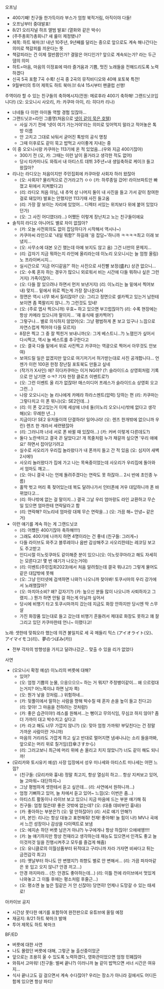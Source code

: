 오프닝

- 400기째! 친구들 한가득이라 부스가 엄청 북적거림, 아직이야 다들!
- 오프닝부터 중대발표!
- 8/21 오리지널 하프 앨범 발표! (열화와 같은 박수)
- (주주총회?)총회니? 새 룰이 제정됐나?
- 제목: 하트 북마크! 내년 10주년, 9년째를 달리는 중으로 앞으로도 계속 해나간다는 의미로 책갈피를 끼운다는 뜻
- 책갈피라는 건 이제 절반쯤인가? 결말은 어디인가? 앞으로 계속되는가? 라는 두근댐의 의미
- 하트=마음, 마음의 이정표에 따라 즐거움과 기쁨, 멋진 노래들을 전해드리도록 노력하겠다
- 신곡 5곡 포함 7곡 수록! 신곡 중 2곡의 뮤직비디오와 40매 포토북 특전!
- 9월부터의 투어 제목도 하트 북마크! 6/4 15시부터 팬클럽 선행!

주역이라 할 수 있는 친구들의 축하메시지(전원: 메로후라 400기 축하해! 그랜드닛코입니다!)
(오: 오오니시 사오리, 카: 카쿠마 아이, 리: 히다카 리나)
- 너네들 다 이런 아이돌 역할 경험 있잖아...
- 그랜드닛코=라인 그룹명(처음으로 [넷이 같이 묵은 호텔](https://www.tokyo.grandnikko.com/))
  - 사실 가기 전에 '넷이 여기 가는거야'라는 의미로 잊어먹지 말라고 적어놓은 톡방 이름
  - 안 고치고 그대로 놔둬서 굳어진 톡방의 공식 명칭
  - 그때 이후로도 같이 묵고 밥먹고 사이좋게 지내는 중
- 이 중 오오니시랑 카쿠마는 113기에 온 적 있었음...(우와 지금 400기잖아)
  - 300기 전 (오, 카: 그때는 이런 날이 올거라고 생각한 적도 없어)
  - 당시 타카미나도 와줘서 내 아티스트 데뷔 3주년+내 생일축하로 케이크 들고 왔잖아?
- 리나는 라디오는 처음이지만 주민집회에 카쿠마랑 사회자 하러 왔잖아
  - (오: 사회자? 물리적으로 간거라고?) ㅇㅇ (카: 하루종일 갔어! 라이브파트만 빠졌고 뒤에서 지켜봤다고)
  - (리: 라디오 처음 아님, 내 추억 상 나머지 둘이 내 사진을 들고 가서 같이 참여한 걸로 돼있어) 발표는 안했지만 113기때 사진 들고옴
  - (리: 가장 잘 보이는 자리에 있었어... 디렉터 서있는 위치보다 위에 붙어 있었다던가)
  - (오: 그 사진 어디였더라...) 어쨌든 이렇게 장난치고 노는 친구들이에요
- 솔직히 라디오 아니어도 별로 차이 없잖아?
  - (카: 오늘 사전회의도 없이 잡담하다가 시작해서 역시나~)
  - 카쿠마씨 라인으로 '내일 뭐함?' 하길래 '응 잡담~'하니까 ㅋㅋㅋㅋ최고 이래 보냈지...
  - (오: 사무소에 대본 오긴 했는데 아예 보지도 않고 옴) 그건 너만의 문제지...
  - (리: 갑자기 지금 뭐하는지 라인에 올리라는데 이노리 오오니시는 늘 엄청 올림) 노 프라이버시지...
  - 실시간으로 '지금 어디같음?' 하는 사진으로 사진빨 보정(盛れ) 상관 없으니...
  - (오: 수록 혼자 하는 경우가 많으니 외로워서 비는 시간에 다들 뭐하나 싶은 그런거지) 가족이잖아...
  - (오: 다들 잘 있으려나 하면서 먼저 보낸거지) (리: 이노리는 늘 밑에서 찍어보내) 맞지... 밑에서 위로 찍는게 가장 잘나온대서
  - 정면은 역시 너무 봐서 질리잖아? (오: 그리고 정면으로 셀카찍고 있는거 남한테 보이면 좀 쪽팔리지 않니...?) 그런것도 있네!
  - (오: (주로 엽사 찍으니까) 우효~ 하고 있으면 부끄럽잖아?) (리: 수록 현장에는 항상 카메라 있으니까 말이지... '쟤 휴식때 셀카찍어')
  - 그렇구나... 별로 의식하지 않았어(오: 그냥 평범하게 폰 보고 있구나 느낌으로 자연스럽게 찍어야 다들 모르지)
  - 8장은 찍고 그 중 잘 찍힌거 보내니까(오: 그게 베스트니...?) 노잼인가 싶어서 다시찍고, 역시 늘 베스트를 추구한다고
  - (오: 결국 다들 밑에서 위로 사진찍고 카쿠마는 역광으로 찍어서 아무것도 안보여)
  - 보여드릴 일은 없겠지만 앞으로 여기저기서 허가받는대로 사진 공개합니다... 언젠가 이런 100권 한정 장난질 포토북도 만들고 싶네
  - (작가가 X사인) 에? 히다카쿠마는 이거 NG야? (?: 슬라이드쇼 상영회처럼 기록으로 안 남기면 ㅇㅋ? 기자 한정 클로즈 이벤트로?)
  - (오: 그런 이벤트 올 리가 없잖아! 매스미디어 프레스가 슬라이드쇼 상영회 오고 그런...)
  - 나랑 오오니시는 늘 리나에게 카메라 하라스멘트(압력) 당하는 편 (리: 카쿠마는 그렇다치고 이 폰 뭐니)(오: SE2인데...)
  - (리: 이 폰 갖고있는거 이제 세상에 너네 둘(이노리 오오니시)밖에 없다고 생각해)(오: 무례한 년...)
  - 지금이다! SE2 유저들이여 단결하라! 일어나라! (오: 렌즈 한개밖에 없으니까 우린) 렌즈 한 개라서 세련됐잖아
  - (리: 그러니까 너네 서로 폰 바뀔 때 있잖아...) (카: 커버 이렇게 다른데도?)
  - 둘다 노란색이고 결국 끈 달았다고! 개 목줄처럼 누가 채갈까 싶으면 '우리 애예요!' 하면서 잡아당기려고
  - 실수로 사오리가 우리집 놀라왔다가 내 폰까지 들고 간 적 있음 (오: 심지어 새벽 2시에!) 
  - 사오리 놀러왔다가 집에 가고 나는 목욕중이었는데 사오리가 우리집에 돌아와서 엄마도 깨고...
  - (오: 아니 결국 나는 언제 돌려주겠다는 연락도 못 하잖아... 2시 반에 초인종 누름)
  - 홀딱 벗고 머리 푹 젖어있는데 복도 달려나가서 인터폰에 겨우 대답하니까 폰 바뀌었다고... 
  - (리: 하나밖에 없는 걸 말이지...) 결국 그날 우리 엄마랑도 라인 교환하고 무슨 일 있으면 엄마한테 연락달라고 함
  - (리: 연락해? 이노리네 엄마랑 대체 무슨 연락을...) (오: 가끔 해~ 안녕~ 같은 거) 
- 이런 얘기를 계속 하는 게 그랜드닛코
  - (리: 어쨌든 400기잖아 축하해!!!!)
  - 그래도 400기에 나까지 하면 4명이라는 건 좋네 (친구들: 그러게~) 
  - 다들 라이브도 와주고 블루레이나 음반 감상해주고 사오리한테는 레코딩 보고도 주고받고
  - 인디시절 이노릿쿠마도 같이해준 분이 있으니(오: 이노릿쿠마라고 해도 자세히는 모른다고! 몇 번 얘기가 나오는거야)
  - (리: 이벤트(주민집회2023)에서 처음 알려줬는데 결국 뭐냐고!) 그렇게 물어도 같은 대답밖에 못해 
  - (오: 그냥 인터넷에 검색하면 나와?) 나오니까 찾아봐! 토쿠시마의 우리 강가에서 노래했잖아?
  - (오: 마치아소비? 왜? 갑자기?) (카: 높으신 분들 많이 나오니까 사퇴하자고 그랬지...) 뭔가 하면 안될 걸 하는게 아닐까 싶어서
  - 당시에 비행기 타고 토쿠시마까지 갔는데 지금도 화장 안하지만 당시엔 딱 스무살
  - 가진 화장품 있는대로 들고 갔는데 비행기 흔들려서 제대로 화장도 못하고 꽤 잘 그리고 있던 카쿠마한테 언니~ 이랬다고!

노래: 셋한테 맞춰오라 했는데 의견 불일치로 세 곡 메들리 믹스 (アイオライト(오)、アイマイモコ(리)、夢のつぼみ(카))
- 전부 각자의 방향성을 가지고 달려나갔군... 맞출 수 있을 리가 없었다

사연
- (오오니시 확정 예상) 이노리의 버릇에 대해?
  - 있어?
  - (오: 엄청 기쁨의 눈물, 으응으으으~ 하는 거 뭐지? 주정뱅이같이... 왜 으르렁대는거지? 어느쪽이냐 하면 남자 쪽)
  - (오: 뭔가 낳을 것처럼...) 위험하네...
  - (카: 뒷풀이에서 말하는 사람을 향해 박수칠 때 혼자 손을 높이 들고 친다고) (리: 맞아! 그 마음을 전하려는 것처럼!)
  - (카: 좋은 습관이야!) 레스를 원해서...는 뻥이고 무의식임, 무심코 하지 않아? 좀 더 가까이 대고 박수치고 싶다고
  - (카: 라고 해도 너무 가깝지 않니?) (오: 맞아 엄청 가까워! 부딪친다는 건 정말 가까운 사람이란 거니까)
  - 마음의 거리라도 가깝게 하고 싶고 반대로 멀어지면 냄새나냐는 소리 들을까봐, 앞으로는 머리 위로 칠거임(日傘さすから) 
  - (리: 그러고보니 최근에 머리 위에 손 올리고 치지 않았니?) 너도 같이 해도 되니까!
- (모리카와 토시유키 예상) 사장 입장에서 성우 미나세와 아티스트 미나세는 어떤 느낌?
  - (친구들: (모리카와 흉내) 정말 최고지, 항상 열심히 하고... 항상 지켜보고 있어, 늘 고마워~ 대단하지~)
  - 그냥 평범하게 셋한테서 듣고 싶은데... (리: 사연에서 원하니까...) 
  - 엄청 기뻐하고 있어, 늘 차에서 듣고 있어~ 느낌(오: 이번은 좀...)
  - 아티스트 활동이나 라이브 보고 있으니 지금 마음에 드는 부분 얘기해 줘
  - 친구들: 엄청 많은데! 좋은 것밖에 없는데? (오: (대충 데비부인 흉내))
  - (카: 좋아하는 부분은?) (오: 말 안하잖아!) (리: 서로 얘기 안해?)
  - (카, 본인: 리나는 항상 대놓고 표현해줘! 천재! 좋아해! 늘 힘이 나!) MV나 곡에서 느낀 성장이나 감상을 다이렉트로 보냄
  - (오: 에지손 하던 버릇 남은거 아냐?) 누구에게나 항상 하잖아! 으에에엥!!!!
  - (카: 늘 얘기하지만 항상 천재라고 생각하는데 재능도 있으면서 인격도 좋고 늘 이것저것 일을 진행시켜주고 모두를 즐겁게 해줌)
  - (오: 유니클로의 이월상품부터 뒤적대고 구리니까 자라 가자면 비싸다고 튀는 금전감각 최고)
  - (리: 옛날부터 하나도 안 변했지?) 취향도 별로 안 변해서... (리: 가끔 파자마같은 옷 입고 오지 않니? 안경 끼고...)
  - 안경 까지마라... (친: 안경도 좋아하는데...) (리: 이틀 전에 라이브에서 멋있게 나와놓고 그 이틀 후에는 평소처럼 후줄근...)
  - (오: 평소엔 늘 높은 힐같은 거 안 신잖아) 당연히! 언제나 도망갈 수 있는 태세로!

아카이브 공지
- 시간상 못다한 얘기를 포함하여 완전판으로 유튜브에 올릴 예정
- 재공지: 8/21 하트 북마크 발매
- 투어 제목도 하트 북마크

BF/ED
- 버릇에 대한 사연
- 나도 몰랐던 버릇에 대해, 그렇군 늘 출산중이었군
- 앞으로는 조용히 울 수 있도록 노력하겠다, 영화관이었으면 엄청 민폐잖아
- 와줘서 고마워! (친구들: 벌써 끝나?) 이러니까 늘 같이 밥먹으면 서너 시간은 여유지... 
- 식사 끝나고도 길 걸으면서 계속 수다잖아? 우리는 장소가 아니라 길에서도 어디든 함께 있으면 항상 파티!